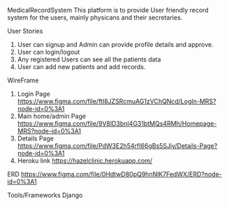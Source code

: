 MedicalRecordSystem
This platform is to provide User friendly record system for the users, mainly physicans and their secretaries.

User Stories
1. User can signup and Admin can provide profile details and approve.
2. User can login/logout
3. Any registered Users can see all the patients data
4. User can add new patients and add records.

WireFrame
1. Login Page
https://www.figma.com/file/ftI8JZSRcmuAG1zVChQNcd/LogIn-MRS?node-id=0%3A1
2. Main home/admin Page
https://www.figma.com/file/9V8ID3bnI4G31btMQs4RMh/Homepage-MRS?node-id=0%3A1
3. Details Page
https://www.figma.com/file/PdW3E2h54rfI66gBs5SJiy/Details-Page?node-id=0%3A1
4. Heroku link
https://hazelclinic.herokuapp.com/

ERD
https://www.figma.com/file/0HdtwD80pQ9hnNlK7FedWX/ERD?node-id=0%3A1

Tools/Frameworks
Django
